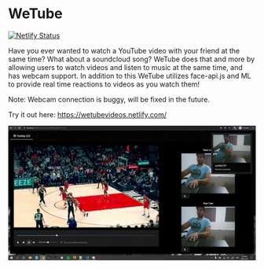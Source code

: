 # WeTube
[![Netlify
 Status](https://api.netlify.com/api/v1/badges/f9dbc1e2-0ae5-49d9-9bf2-e90b07bd6ce7/deploy-status)](https://app.netlify.com/sites/wetubevideos/deploys)
 
 Have you ever wanted to watch a YouTube video with your friend at the same time? What about a soundcloud song? WeTube does that and more by allowing users to watch videos and listen to music at the same time, and has webcam support. In addition to this WeTube utilizes face-api.js and ML to provide real time reactions to videos as you watch them!
 
 
 Note: Webcam connection is buggy, will be fixed in the future.
 
 Try it out here: https://wetubevideos.netlify.com/
 
 ![Image description](./example/example.png)
 
 
